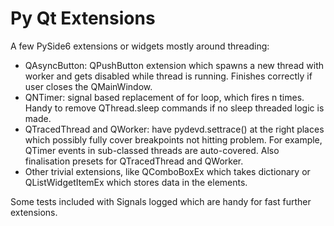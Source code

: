 # Py Qt Extensions
A few PySide6 extensions or widgets mostly around threading:
- QAsyncButton: QPushButton extension which spawns a new thread with worker and gets disabled while thread is running. Finishes correctly if user closes the QMainWindow.
- QNTimer: signal based replacement of for loop, which fires n times. Handy to remove QThread.sleep commands if no sleep threaded logic is made.
- QTracedThread and QWorker: have pydevd.settrace() at the right places which possibly fully cover breakpoints not hitting problem. For example, QTimer events in sub-classed threads are auto-covered. Also finalisation presets for QTracedThread and QWorker.
- Other trivial extensions, like QComboBoxEx which takes dictionary or QListWidgetItemEx which stores data in the elements.

Some tests included with Signals logged which are handy for fast further extensions.